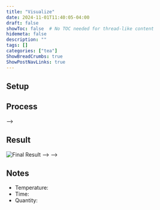 ```yaml
---
title: "Visualize"
date: 2024-11-01T11:40:05-04:00
draft: false
showToc: false  # No TOC needed for thread-like content
hidemeta: false
description: ""
tags: []
categories: ["tea"]
ShowBreadCrumbs: true
ShowPostNavLinks: true
---
```


## Setup

<!-- ![Setup Description](/tea/visualize/setup.png) -->

## Process

<!-- ![Process Details](/tea/visualize/process.jpg) --> -->

## Result

![Final Result](/tea/visualize/result.png) --> -->

## Notes
- Temperature: 
- Time: 
- Quantity:
